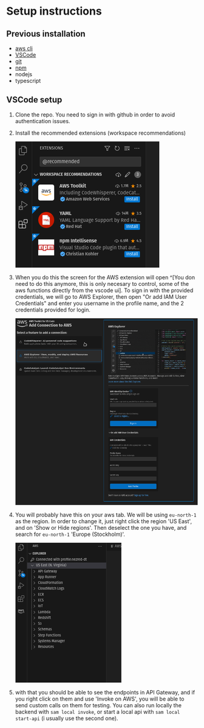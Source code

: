 # Setup instructions

## Previous installation

* [aws cli](https://docs.aws.amazon.com/cli/latest/userguide/getting-started-install.html)
* [VSCode](https://code.visualstudio.com/)
* [git](https://git-scm.com/downloads)
* [npm](https://docs.npmjs.com/downloading-and-installing-node-js-and-npm)
* nodejs
* typescript



## VSCode setup

1. Clone the repo. You need to sign in with github in order to avoid
   authentication issues.

2. Install the recommended extensions (workspace recommendations)
   
   ![Get the ones from the WORKSPACE RECOMMENDATIONS section](.images/image.png)


3. When you do this the screen for the AWS extension will open ^[You don need to do this anymore, this is only necesary to control, some of the aws functions directly from the vscode ui]. To sign
   in with the provided credentials, we will go to AWS Explorer, then open
   "Or add IAM User Credentials" and enter you username in the profile
   name, and the 2 credentials provided for login.

   ![](.images/image-2.png)

4. You will probably have this on your aws tab. We will be using
   `eu-north-1` as the region. In order to change it, just right click the
   region 'US East', and on 'Show or Hide regions'. Then deselect the one
   you have, and search for `eu-north-1` 'Europe (Stockholm)'.

   ![](.images/image-1.png)


5. with that you should be able to see the endpoints in API Gateway, and if you right click on them and use 'Invoke on AWS', you will be able to send custom calls on them for testing. You can also run locally the backend with `sam local invoke`, or start a local api with `sam local start-api` (i usually use the second one).